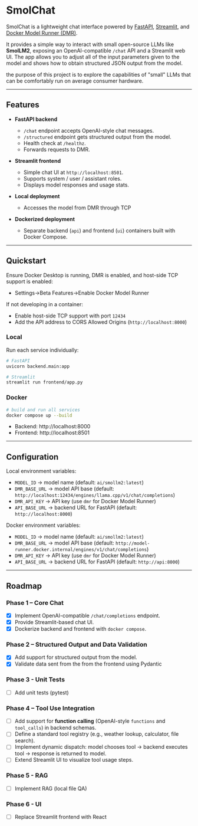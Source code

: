 # SmolChat

SmolChat is a lightweight chat interface powered by [FastAPI](https://fastapi.tiangolo.com/), [Streamlit](https://streamlit.io/), and [Docker Model Runner (DMR)](https://github.com/docker-model-runner).  

It provides a simple way to interact with small open-source LLMs like **SmolLM2**, exposing an OpenAI-compatible `/chat` API and a Streamlit web UI. The app
allows you to adjust all of the input parameters given to the model and shows how to obtain structured JSON output from the model.

the purpose of this project is to explore the capabilities of "small" LLMs that can be comfortably run on average consumer hardware.

---

## Features
- **FastAPI backend**  
  - `/chat` endpoint accepts OpenAI-style chat messages.  
  - `/structured` endpoint gets structured output from the model.
  - Health check at `/healthz`.  
  - Forwards requests to DMR.

- **Streamlit frontend**  
  - Simple chat UI at `http://localhost:8501`.  
  - Supports system / user / assistant roles.  
  - Displays model responses and usage stats.

- **Local deployment**
  - Accesses the model from DMR through TCP

- **Dockerized deployment**  
  - Separate backend (`api`) and frontend (`ui`) containers built with Docker Compose.

---

## Quickstart

Ensure Docker Desktop is running, DMR is enabled, and host-side TCP support is enabled:

- Settings->Beta Features->Enable Docker Model Runner

If not developing in a container:

- Enable host-side TCP support with port `12434`
- Add the API address to CORS Allowed Origins (`http://localhost:8000`)

### Local
Run each service individually:
```bash
# FastAPI
uvicorn backend.main:app
```
```bash
# Streamlit
streamlit run frontend/app.py
```

### Docker
```bash
# build and run all services
docker compose up --build
```

- Backend: http://localhost:8000  
- Frontend: http://localhost:8501  

---

## Configuration

Local environment variables:
- `MODEL_ID` → model name (default: `ai/smollm2:latest`)  
- `DMR_BASE_URL` → model API base (default: `http://localhost:12434/engines/llama.cpp/v1/chat/completions`)  
- `DMR_API_KEY` → API key (use `dmr` for Docker Model Runner)  
- `API_BASE_URL` → backend URL for FastAPI (default: `http://localhost:8000`)

Docker environment variables:
- `MODEL_ID` → model name (default: `ai/smollm2:latest`)  
- `DMR_BASE_URL` → model API base (default: `http://model-runner.docker.internal/engines/v1/chat/completions`)  
- `DMR_API_KEY` → API key (use `dmr` for Docker Model Runner)  
- `API_BASE_URL` → backend URL for FastAPI (default: `http://api:8000`)
---

## Roadmap

### Phase 1 – Core Chat  
- [x] Implement OpenAI-compatible `/chat/completions` endpoint.  
- [x] Provide Streamlit-based chat UI.  
- [x] Dockerize backend and frontend with `docker compose`.

### Phase 2 – Structured Output and Data Validation 
- [x] Add support for structured output from the model.
- [x] Validate data sent from the from the frontend using Pydantic

### Phase 3 - Unit Tests
- [ ] Add unit tests (pytest)

### Phase 4 – Tool Use Integration  
- [ ] Add support for **function calling** (OpenAI-style `functions` and `tool_calls`) in backend schemas.  
- [ ] Define a standard tool registry (e.g., weather lookup, calculator, file search).  
- [ ] Implement dynamic dispatch: model chooses tool → backend executes tool → response is returned to model.  
- [ ] Extend Streamlit UI to visualize tool usage steps.

### Phase 5 - RAG
- [ ] Implement RAG (local file QA)

### Phase 6 - UI
- [ ] Replace Streamlit frontend with React